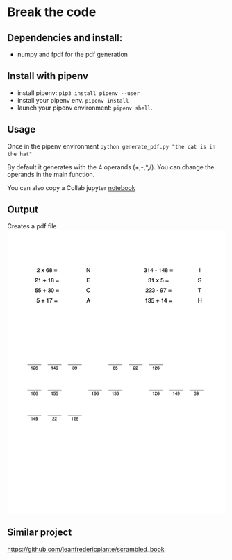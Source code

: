 # Break the code

## Dependencies and install:
- numpy and fpdf for the pdf generation

## Install with pipenv
- install pipenv: `pip3 install pipenv --user`
- install your pipenv env. `pipenv install`
- launch your pipenv environment: `pipenv shell`.

## Usage
Once in the pipenv environment
`python generate_pdf.py "the cat is in the hat"`

By default it generates with the 4 operands (+,-,*,/).  You can change the operands in the main function.

You can also copy a Collab jupyter [notebook](https://colab.research.google.com/drive/14Fl3wBSovtBK0PcrBGq6q0au12zPCUo6) 

## Output
Creates a pdf file
![Example pdf file](https://github.com/jeanfredericplante/decrypt_the_sentence/raw/master/break_code.jpg)

## Similar project
https://github.com/jeanfredericplante/scrambled_book

